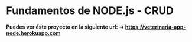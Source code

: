 # Fundamentos de NODE.js - CRUD

**Puedes ver éste proyecto en la siguiente url: -> https://veterinaria-app-node.herokuapp.com**